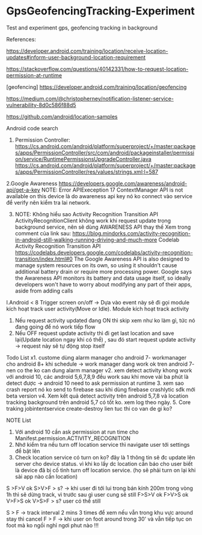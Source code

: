# GpsGeofencingTracking-Experiment
Test and experiment gps, geofencing tracking in background

References:

https://developer.android.com/training/location/receive-location-updates#inform-user-background-location-requirement

https://stackoverflow.com/questions/40142331/how-to-request-location-permission-at-runtime

[geofencing] https://developer.android.com/training/location/geofencing

https://medium.com/@christopherney/notification-listener-service-vulnerability-8d0c586f88d5

https://github.com/android/location-samples

Android code search

1. Permission Controller:
https://cs.android.com/android/platform/superproject/+/master:packages/apps/PermissionController/src/com/android/packageinstaller/permission/service/RuntimePermissionsUpgradeController.java
https://cs.android.com/android/platform/superproject/+/master:packages/apps/PermissionController/res/values/strings.xml;l=587

2.Google Awareness
https://developers.google.com/awareness/android-api/get-a-key
NOTE: Error APIExeception 17 ContextManager API is not available on this device là do awareness api key nó ko connect vào service để verify
nên kiểm tra lai network.

3. NOTE: Không hiểu sao Activity Recognition Transition API ActivityRecognitionClient không work khi request update trong background service, nên sẽ dùng AWARENESS API thay thế
Xem trong comment của link sau:
https://blog.mindorks.com/activity-recognition-in-android-still-walking-running-driving-and-much-more
Codelab Activity Recognition Transition API 
https://codelabs.developers.google.com/codelabs/activity-recognition-transition/index.html#0
The Google Awareness API is also designed to manage system resources on its own, so using it shouldn't cause additional battery drain or require more processing power. Google says the Awareness API monitors its battery and data usage itself, so ideally developers won't have to worry about modifying any part of their apps, aside from adding calls

I.Android < 8
Trigger screen on/off -> Dựa vào event này sẽ đi gọi module kích hoạt track user activity(Move or Idle).
Module kích hoạt track activity
1. Nếu request activity updated đang ON thì skip xem như ko làm gì, tức nó đang going để nó work tiếp flow
2. Nếu OFF request update activity thì đi get last location and save lại(Update location ngay khi có thể) , sau đó start request update activity -> request này sẽ tự động stop itself


Todo List
x1. custome dùng alarm manager cho android 7- workmanager cho android 8+ khi schedule -> work manager dang work ok tren android 7- nen co the ko can dung alarm manager
v2. xem detect activity khong work với android 10, các android 5,6,7,8,9 đều work sau khi move vài ba phút là detect được -> android 10 need to ask permission at runtime
3. xem sao crash report nó ko send to firebase sau khi dùng firebase crashlytic sđk mới beta version
v4. Xem kết quả detect activity trên android 5,7,8 và location tracking background trên android 5,7 có tốt ko. xem log theo ngày.
5. Core traking jobintentservice create-destroy lien tuc thi co van de gi ko?

NOTE List
1. Với android 10 cần ask permission at run time cho Manifest.permission.ACTIVITY_RECOGNITION
2. Nhớ kiểm tra nếu turn off location service thì navigate user tới settings để bật lên
3. Check location service có turn on ko? đây là 1 thông tin sẽ đc update lên server cho device status. vì khi ko lấy dc location cần
báo cho user biết là device đã bị cố tình turn off location service. (họ sẽ phải turn on lại khi sài app nào cần location)

S >F>V ok
S>V>F > s? -> khi user đi tới lui trong bán kính 200m trong vòng 1h thì sẽ dừng track, vì trước sau gì user cung sẽ still
F>S>V ok
F>V>S  ok
V>F>S ok
V>S>F > s? user có thể still

S > F -> track interval 2 mins 3 times để xem nếu vẫn trong khu vực around stay thì cancel
F > F -> khi user on foot around trong 30' và vẫn tiếp tục on foot mà ko ngồi nghỉ ngơi phut nào !!!


